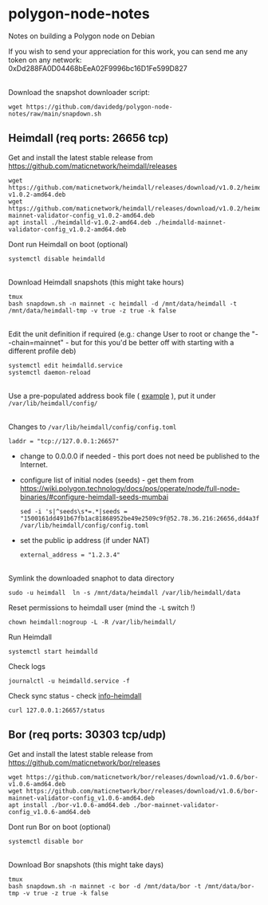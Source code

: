 # polygon-node-notes
Notes on building a Polygon node on Debian

If you wish to send your appreciation for this work, you can send me any token on any network:
0xDd288FA0D04468bEeA02F9996bc16D1Fe599D827

\
Download the snapshot downloader script:

    wget https://github.com/davidedg/polygon-node-notes/raw/main/snapdown.sh

## Heimdall (req ports: 26656 tcp)

Get and install the latest stable release from https://github.com/maticnetwork/heimdall/releases

    wget https://github.com/maticnetwork/heimdall/releases/download/v1.0.2/heimdalld-v1.0.2-amd64.deb
    wget https://github.com/maticnetwork/heimdall/releases/download/v1.0.2/heimdalld-mainnet-validator-config_v1.0.2-amd64.deb
    apt install ./heimdalld-v1.0.2-amd64.deb ./heimdalld-mainnet-validator-config_v1.0.2-amd64.deb
        
Dont run Heimdall on boot (optional)

    systemctl disable heimdalld

\
Download Heimdall snapshots (this might take hours)

    tmux
    bash snapdown.sh -n mainnet -c heimdall -d /mnt/data/heimdall -t /mnt/data/heimdall-tmp -v true -z true -k false

\
Edit the unit definition if required (e.g.: change User to root or change the "--chain=mainnet" - but for this you'd be better off with starting with a different profile deb)

    systemctl edit heimdalld.service
    systemctl daemon-reload

\
Use a pre-populated address book file ( [example](./addrbook.json) ), put it under `/var/lib/heimdall/config/`

\
Changes to `/var/lib/heimdall/config/config.toml`

    laddr = "tcp://127.0.0.1:26657"

  - change to 0.0.0.0 if needed - this port does not need be published to the Internet.

  - configure list of initial nodes (seeds) - get them from https://wiki.polygon.technology/docs/pos/operate/node/full-node-binaries/#configure-heimdall-seeds-mumbai

        sed -i 's|^seeds\s*=.*|seeds = "1500161dd491b67fb1ac81868952be49e2509c9f@52.78.36.216:26656,dd4a3f1750af5765266231b9d8ac764599921736@3.36.224.80:26656,8ea4f592ad6cc38d7532aff418d1fb97052463af@34.240.245.39:26656,e772e1fb8c3492a9570a377a5eafdb1dc53cd778@54.194.245.5:26656,6726b826df45ac8e9afb4bdb2469c7771bd797f1@52.209.21.164:26656"|g' /var/lib/heimdall/config/config.toml

  - set the public ip address (if under NAT)

        external_address = "1.2.3.4"

\
Symlink the downloaded snaphot to data directory

    sudo -u heimdall  ln -s /mnt/data/heimdall /var/lib/heimdall/data 

Reset permissions to heimdall user (mind the `-L` switch !)

    chown heimdall:nogroup -L -R /var/lib/heimdall/

Run Heimdall

    systemctl start heimdalld

Check logs

    journalctl -u heimdalld.service -f

Check sync status - check [info-heimdall](./info-heimdall) 

    curl 127.0.0.1:26657/status


## Bor (req ports: 30303 tcp/udp)

Get and install the latest stable release from https://github.com/maticnetwork/bor/releases

    wget https://github.com/maticnetwork/bor/releases/download/v1.0.6/bor-v1.0.6-amd64.deb
    wget https://github.com/maticnetwork/bor/releases/download/v1.0.6/bor-mainnet-validator-config_v1.0.6-amd64.deb
    apt install ./bor-v1.0.6-amd64.deb ./bor-mainnet-validator-config_v1.0.6-amd64.deb

Dont run Bor on boot (optional)

    systemctl disable bor

\
Download Bor snapshots (this might take days)

    tmux
    bash snapdown.sh -n mainnet -c bor -d /mnt/data/bor -t /mnt/data/bor-tmp -v true -z true -k false





